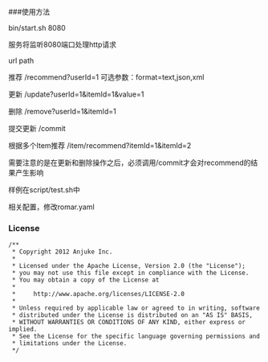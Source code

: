 ###使用方法

bin/start.sh 8080

服务将监听8080端口处理http请求

url path

推荐
/recommend?userId=1
可选参数：format=text,json,xml

更新
/update?userId=1&itemId=1&value=1

删除
/remove?userId=1&itemId=1

提交更新
/commit

根据多个Item推荐
/item/recommend?itemId=1&itemId=2

需要注意的是在更新和删除操作之后，必须调用/commit才会对recommend的结果产生影响


样例在script/test.sh中

相关配置，修改romar.yaml


### License
```
/**
 * Copyright 2012 Anjuke Inc.
 *
 * Licensed under the Apache License, Version 2.0 (the "License");
 * you may not use this file except in compliance with the License.
 * You may obtain a copy of the License at
 *
 *     http://www.apache.org/licenses/LICENSE-2.0
 *
 * Unless required by applicable law or agreed to in writing, software
 * distributed under the License is distributed on an "AS IS" BASIS,
 * WITHOUT WARRANTIES OR CONDITIONS OF ANY KIND, either express or implied.
 * See the License for the specific language governing permissions and
 * limitations under the License.
 */
```